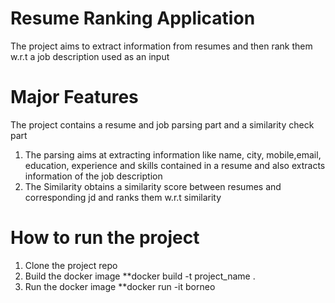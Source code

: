 # Resume Ranking Application
The project aims to extract information from resumes and then rank them w.r.t a job description used as an input

# Major Features
The project contains a resume and job parsing part and a similarity check part
1.  The parsing aims at extracting information like name, city, mobile,email, education, experience and skills contained in a resume and also extracts information of the job description
2.  The Similarity obtains a similarity score between resumes and corresponding jd and ranks them w.r.t similarity

# How to run the project
1. Clone the project repo
2. Build the docker image **docker build -t project_name .
3. Run the docker image **docker run -it borneo

